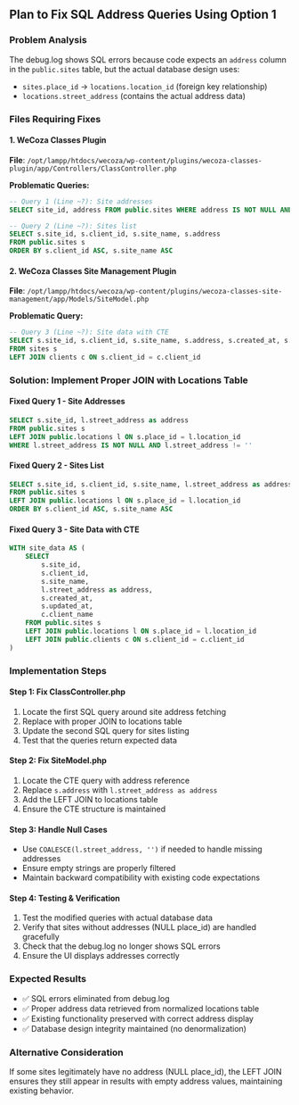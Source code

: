 ## Plan to Fix SQL Address Queries Using Option 1

### **Problem Analysis**
The debug.log shows SQL errors because code expects an `address` column in the `public.sites` table, but the actual database design uses:
- `sites.place_id` → `locations.location_id` (foreign key relationship)
- `locations.street_address` (contains the actual address data)

### **Files Requiring Fixes**

#### **1. WeCoza Classes Plugin**
**File**: `/opt/lampp/htdocs/wecoza/wp-content/plugins/wecoza-classes-plugin/app/Controllers/ClassController.php`

**Problematic Queries:**
```sql
-- Query 1 (Line ~?): Site addresses
SELECT site_id, address FROM public.sites WHERE address IS NOT NULL AND address != ''

-- Query 2 (Line ~?): Sites list  
SELECT s.site_id, s.client_id, s.site_name, s.address
FROM public.sites s
ORDER BY s.client_id ASC, s.site_name ASC
```

#### **2. WeCoza Classes Site Management Plugin**
**File**: `/opt/lampp/htdocs/wecoza/wp-content/plugins/wecoza-classes-site-management/app/Models/SiteModel.php`

**Problematic Query:**
```sql
-- Query 3 (Line ~?): Site data with CTE
SELECT s.site_id, s.client_id, s.site_name, s.address, s.created_at, s.updated_at, c.client_name
FROM sites s
LEFT JOIN clients c ON s.client_id = c.client_id
```

### **Solution: Implement Proper JOIN with Locations Table**

#### **Fixed Query 1 - Site Addresses**
```sql
SELECT s.site_id, l.street_address as address 
FROM public.sites s 
LEFT JOIN public.locations l ON s.place_id = l.location_id 
WHERE l.street_address IS NOT NULL AND l.street_address != ''
```

#### **Fixed Query 2 - Sites List**
```sql
SELECT s.site_id, s.client_id, s.site_name, l.street_address as address
FROM public.sites s
LEFT JOIN public.locations l ON s.place_id = l.location_id
ORDER BY s.client_id ASC, s.site_name ASC
```

#### **Fixed Query 3 - Site Data with CTE**
```sql
WITH site_data AS (
    SELECT
        s.site_id,
        s.client_id,
        s.site_name,
        l.street_address as address,
        s.created_at,
        s.updated_at,
        c.client_name
    FROM public.sites s
    LEFT JOIN public.locations l ON s.place_id = l.location_id
    LEFT JOIN public.clients c ON s.client_id = c.client_id
)
```

### **Implementation Steps**

#### **Step 1: Fix ClassController.php**
1. Locate the first SQL query around site address fetching
2. Replace with proper JOIN to locations table
3. Update the second SQL query for sites listing
4. Test that the queries return expected data

#### **Step 2: Fix SiteModel.php**
1. Locate the CTE query with address reference
2. Replace `s.address` with `l.street_address as address`
3. Add the LEFT JOIN to locations table
4. Ensure the CTE structure is maintained

#### **Step 3: Handle Null Cases**
- Use `COALESCE(l.street_address, '')` if needed to handle missing addresses
- Ensure empty strings are properly filtered
- Maintain backward compatibility with existing code expectations

#### **Step 4: Testing & Verification**
1. Test the modified queries with actual database data
2. Verify that sites without addresses (NULL place_id) are handled gracefully
3. Check that the debug.log no longer shows SQL errors
4. Ensure the UI displays addresses correctly

### **Expected Results**
- ✅ SQL errors eliminated from debug.log
- ✅ Proper address data retrieved from normalized locations table
- ✅ Existing functionality preserved with correct address display
- ✅ Database design integrity maintained (no denormalization)

### **Alternative Consideration**
If some sites legitimately have no address (NULL place_id), the LEFT JOIN ensures they still appear in results with empty address values, maintaining existing behavior.